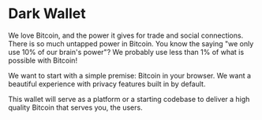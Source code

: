 Dark Wallet
==========

We love Bitcoin, and the power it gives for trade and social connections. There is so much untapped power in Bitcoin. You know the saying "we only use 10% of our brain's power"? We probably use less than 1% of what is possible with Bitcoin!

We want to start with a simple premise: Bitcoin in your browser. We want a beautiful experience with privacy features built in by default.

This wallet will serve as a platform or a starting codebase to deliver a high quality Bitcoin that serves you, the users.
